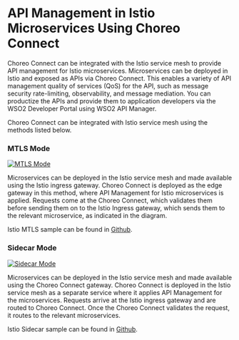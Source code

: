 # API Management in Istio Microservices Using Choreo Connect

Choreo Connect can be integrated with the Istio service mesh to provide API management for Istio microservices. Microservices can be deployed in Istio and exposed as APIs via Choreo Connect. This enables a variety of API management quality of services (QoS) for the API, such as message security rate-limiting, observability, and message mediation. You can productize the APIs and provide them to application developers via the WSO2 Developer Portal using WSO2 API Manager.

Choreo Connect can be integrated with Istio service mesh using the methods listed below.

### MTLS Mode

[![MTLS Mode]({{base_path}}/assets/img/deploy/istio-mtls.png)]({{base_path}}/assets/img/deploy/istio-mtls.png)

Microservices can be deployed in the Istio service mesh and made available using the Istio ingress gateway. Choreo Connect is deployed as the edge gateway in this method, where API Management for Istio microservices is applied. Requests come at the Choreo Connect, which validates them before sending them on to the Istio Ingress gateway, which sends them to the relevant microservice, as indicated in the diagram.

Istio MTLS sample can be found in [Github](https://github.com/wso2/product-microgateway/tree/main/samples/istio/mtls-mode).

### Sidecar Mode

[![Sidecar Mode]({{base_path}}/assets/img/deploy/istio-sidecar.png)]({{base_path}}/assets/img/deploy/istio-sidecar.png)

Microservices can be deployed in the Istio service mesh and made available using the Choreo Connect gateway. Choreo Connect is deployed in the Istio service mesh as a separate service where it applies API Management for the microservices. Requests arrive at the Istio ingress gateway and are routed to Choreo Connect. Once the Choreo Connect validates the request, it routes to the relevant microservices. 


Istio Sidecar sample can be found in [Github](https://github.com/wso2/product-microgateway/tree/main/samples/istio/sidecar-mode).
